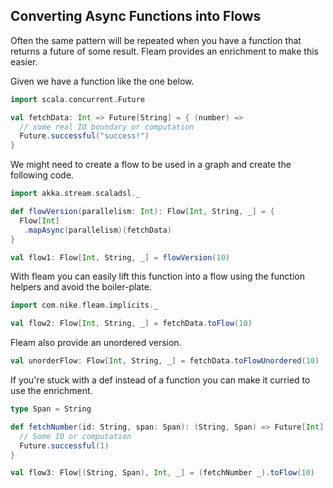 ## Converting Async Functions into Flows

Often the same pattern will be repeated when you have a function that returns a future of some result. Fleam provides
an enrichment to make this easier.

Given we have a function like the one below.
```scala mdoc:silent
import scala.concurrent.Future

val fetchData: Int => Future[String] = { (number) =>
  // some real IO boundary or computation
  Future.successful("success!")
}
```

We might need to create a flow to be used in a graph and create the following code.
```scala mdoc:silent
import akka.stream.scaladsl._

def flowVersion(parallelism: Int): Flow[Int, String, _] = {
  Flow[Int]
   .mapAsync(parallelism)(fetchData)
}

val flow1: Flow[Int, String, _] = flowVersion(10)
```

With fleam you can easily lift this function into a flow using the function helpers and avoid the boiler-plate.
```scala mdoc:silent
import com.nike.fleam.implicits._

val flow2: Flow[Int, String, _] = fetchData.toFlow(10)
```

Fleam also provide an unordered version.
```scala
val unorderFlow: Flow[Int, String, _] = fetchData.toFlowUnordered(10)
```

If you're stuck with a def instead of a function you can make it curried to use the enrichment.
```scala
type Span = String

def fetchNumber(id: String, span: Span): (String, Span) => Future[Int] = {
  // Some IO or computation
  Future.successful(1)
}

val flow3: Flow[(String, Span), Int, _] = (fetchNumber _).toFlow(10)
```
